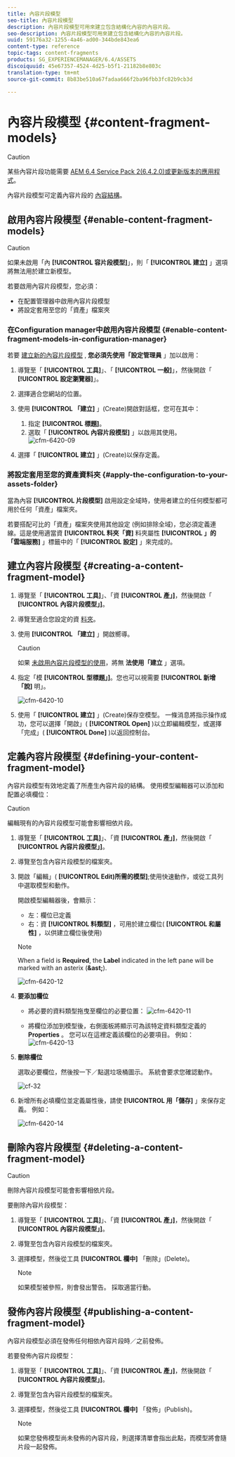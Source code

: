 ```yaml
---
title: 內容片段模型
seo-title: 內容片段模型
description: 內容片段模型可用來建立包含結構化內容的內容片段。
seo-description: 內容片段模型可用來建立包含結構化內容的內容片段。
uuid: 59176a32-1255-4a46-ad00-344bde843ea6
content-type: reference
topic-tags: content-fragments
products: SG_EXPERIENCEMANAGER/6.4/ASSETS
discoiquuid: 45e67357-4524-4d25-b5f1-21182b8e803c
translation-type: tm+mt
source-git-commit: 8b83be510a67fadaa666f2ba96fbb3fc82b9cb3d

---
```



# 內容片段模型 {#content-fragment-models}

>[!CAUTION]
>
>某些內容片段功能需要 [AEM 6.4 Service Pack 2(6.4.2.0)或更新版本的應用程式](../release-notes/sp-release-notes.md)。

內容片段模型可定義內容片段的 [內容結構](content-fragments.md)。

## 啟用內容片段模型 {#enable-content-fragment-models}

>[!CAUTION]
>
>如果未啟用「內 **[!UICONTROL 容片段模型]**」，則「 **[!UICONTROL 建立]** 」選項將無法用於建立新模型。

若要啟用內容片段模型，您必須：

* 在配置管理器中啟用內容片段模型
* 將設定套用至您的「資產」檔案夾

### 在Configuration manager中啟用內容片段模型 {#enable-content-fragment-models-in-configuration-manager}

若要 [建立新的內容片段模型](#creating-a-content-fragment-model) , **您必須先使用「設定管理員** 」加以啟用：

1. 導覽至「 **[!UICONTROL 工具]**」、「 **[!UICONTROL 一般]**」，然後開啟「 **[!UICONTROL 設定瀏覽器]**」。
1. 選擇適合您網站的位置。
1. 使用 **[!UICONTROL 「建立]** 」(Create)開啟對話框，您可在其中：

   1. 指定 **[!UICONTROL 標題]**。
   1. 選取「 **[!UICONTROL 內容片段模型]** 」以啟用其使用。
   ![cfm-6420-09](assets/cfm-6420-09.png)

1. 選擇「 **[!UICONTROL 建立]** 」(Create)以保存定義。

### 將設定套用至您的資產資料夾 {#apply-the-configuration-to-your-assets-folder}

當為內容 **[!UICONTROL 片段模型]** 啟用設定全域時，使用者建立的任何模型都可用於任何「資產」檔案夾。

若要搭配可比的「資產」檔案夾使用其他設定 (例如排除全域)，您必須定義連線。這是使用適當資 **[!UICONTROL 料夾「資]** 料夾屬性 **[!UICONTROL 」的「雲端服務]** 」標籤中的「 **[!UICONTROL 設定]** 」來完成的。

## 建立內容片段模型 {#creating-a-content-fragment-model}

1. 導覽至「 **[!UICONTROL 工具]**」、「資 **[!UICONTROL 產」]**，然後開啟「 **[!UICONTROL 內容片段模型」]**。
1. 導覽至適合您設定的資 [料夾](#enable-content-fragment-models)。
1. 使用 **[!UICONTROL 「建立]** 」開啟嚮導。

   >[!CAUTION]
   >
   >如果 [未啟用內容片段模型的使用](#enable-content-fragment-models)，將無 **法使用「建立** 」選項。

1. 指定「模 **[!UICONTROL 型標題」]**。您也可以視需要 **[!UICONTROL 新增「說]** 明」。

   ![cfm-6420-10](assets/cfm-6420-10.png)

1. 使用「 **[!UICONTROL 建立]** 」(Create)保存空模型。 一條消息將指示操作成功，您可以選擇「開啟」( **[!UICONTROL Open]** )以立即編輯模型，或選擇「完成」( **[!UICONTROL Done]** )以返回控制台。

## 定義內容片段模型 {#defining-your-content-fragment-model}

內容片段模型有效地定義了所產生內容片段的結構。 使用模型編輯器可以添加和配置必填欄位：

>[!CAUTION]
>
>編輯現有的內容片段模型可能會影響相依片段。

1. 導覽至「 **[!UICONTROL 工具]**」、「資 **[!UICONTROL 產」]**，然後開啟「 **[!UICONTROL 內容片段模型」]**。

1. 導覽至包含內容片段模型的檔案夾。
1. 開啟「編輯」( **[!UICONTROL Edit)所需的模型]**;使用快速動作，或從工具列中選取模型和動作。

   開啟模型編輯器後，會顯示：

   * 左：欄位已定義
   * 右：資 **[!UICONTROL 料類型]** ，可用於建立欄位( **[!UICONTROL 和屬性]** ，以供建立欄位後使用)
   >[!NOTE]
   >
   >When a field is **Required**, the **Label** indicated in the left pane will be marked with an asterix (**&amp;ast;**).

   ![cfm-6420-12](assets/cfm-6420-12.png)

1. **要添加欄位**

   * 將必要的資料類型拖曳至欄位的必要位置：
   ![cfm-6420-11](assets/cfm-6420-11.png)

   * 將欄位添加到模型後，右側面板將顯示可為該特定資料類型定義的 **Properties** 。 您可以在這裡定義該欄位的必要項目。 例如：
   ![cfm-6420-13](assets/cfm-6420-13.png)

1. **刪除欄位**

   選取必要欄位，然後按一下／點選垃圾桶圖示。 系統會要求您確認動作。

   ![cf-32](assets/cf-32.png)

1. 新增所有必填欄位並定義屬性後，請使 **[!UICONTROL 用「儲存]** 」來保存定義。 例如：

   ![cfm-6420-14](assets/cfm-6420-14.png)

## 刪除內容片段模型 {#deleting-a-content-fragment-model}

>[!CAUTION]
>
>刪除內容片段模型可能會影響相依片段。

要刪除內容片段模型：

1. 導覽至「 **[!UICONTROL 工具]**」、「資 **[!UICONTROL 產」]**，然後開啟「 **[!UICONTROL 內容片段模型」]**。

1. 導覽至包含內容片段模型的檔案夾。
1. 選擇模型，然後從工具 **[!UICONTROL 欄中]** 「刪除」(Delete)。

   >[!NOTE]
   >
   >如果模型被參照，則會發出警告。 採取適當行動。

## 發佈內容片段模型 {#publishing-a-content-fragment-model}

內容片段模型必須在發佈任何相依內容片段時／之前發佈。

若要發佈內容片段模型：

1. 導覽至「 **[!UICONTROL 工具]**」、「資 **[!UICONTROL 產」]**，然後開啟「 **[!UICONTROL 內容片段模型」]**。

1. 導覽至包含內容片段模型的檔案夾。
1. 選擇模型，然後從工具 **[!UICONTROL 欄中]** 「發佈」(Publish)。

   >[!NOTE]
   >
   >如果您發佈模型尚未發佈的內容片段，則選擇清單會指出此點，而模型將會隨片段一起發佈。

